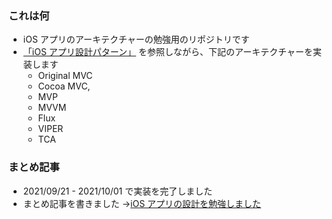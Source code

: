 ### これは何

- iOS アプリのアーキテクチャーの勉強用のリポジトリです
- [「iOS アプリ設計パターン」](https://peaks.cc/books/iOS_architecture) を参照しながら、下記のアーキテクチャーを実装します
  - Original MVC
  - Cocoa MVC,
  - MVP
  - MVVM
  - Flux
  - VIPER
  - TCA

### まとめ記事

- 2021/09/21 - 2021/10/01 で実装を完了しました
- まとめ記事を書きました →[iOS アプリの設計を勉強しました](https://zenn.dev/st43/articles/429afeafa59914)
